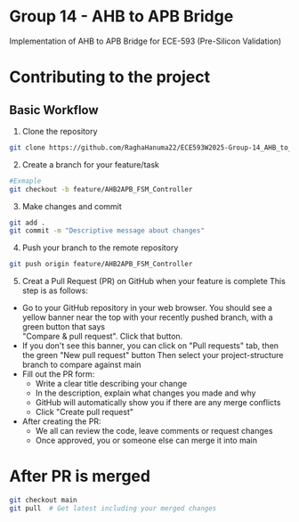 # Group 14 - AHB to APB Bridge

Implementation of AHB to APB Bridge for ECE-593 (Pre-Silicon Validation)

# Contributing to the project
## Basic Workflow
1. Clone the repository
```bash
git clone https://github.com/RaghaHanuma22/ECE593W2025-Group-14_AHB_to_APB_Bridge.git
```
2. Create a branch for your feature/task
```bash
#Exmaple
git checkout -b feature/AHB2APB_FSM_Controller 
```
3. Make changes and commit
```bash
git add .
git commit -m "Descriptive message about changes"
```
4. Push your branch to the remote repository
```bash
git push origin feature/AHB2APB_FSM_Controller 
```
5. Creat a Pull Request (PR) on GitHub when your feature is complete
This step is as follows: 
- Go to your GitHub repository in your web browser. You should see a yellow banner near the top with your recently pushed branch, with a green button that says  
"Compare & pull request". Click that button.
- If you don't see this banner, you can click on "Pull requests" tab, then the green "New pull request" button
Then select your project-structure branch to compare against main
- Fill out the PR form:
    - Write a clear title describing your change
    - In the description, explain what changes you made and why
    - GitHub will automatically show you if there are any merge conflicts
    - Click "Create pull request"
- After creating the PR:
    - We all  can review the code, leave comments or request changes
    - Once approved, you or someone else  can merge it into main

# After PR is merged
```bash
git checkout main
git pull  # Get latest including your merged changes
```
